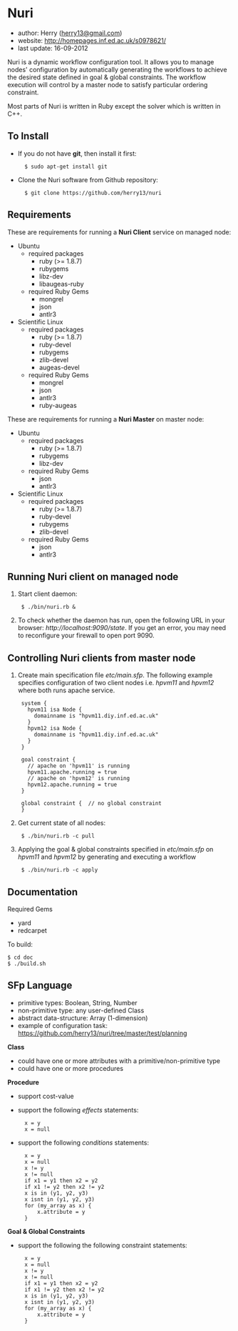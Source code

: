 Nuri
====
- author: Herry (herry13@gmail.com)
- website: http://homepages.inf.ed.ac.uk/s0978621/
- last update: 16-09-2012
 
Nuri is a dynamic workflow configuration tool. It allows you to manage nodes' configuration by automatically generating the workflows to achieve the desired state defined in goal & global constraints. The workflow execution will control by a master node to satisfy particular ordering constraint.

Most parts of Nuri is written in Ruby except the solver which is written in C++.

To Install
----------
- If you do not have **git**, then install it first:

		$ sudo apt-get install git


- Clone the Nuri software from Github repository:

		$ git clone https://github.com/herry13/nuri


Requirements
------------
These are requirements for running a **Nuri Client** service on managed node:
- Ubuntu
	- required packages
		- ruby (>= 1.8.7)
		- rubygems
		- libz-dev
		- libaugeas-ruby
	- required Ruby Gems
		- mongrel
		- json
		- antlr3
- Scientific Linux
	- required packages
		- ruby (>= 1.8.7)
		- ruby-devel
		- rubygems
		- zlib-devel
		- augeas-devel
	- required Ruby Gems
		- mongrel
		- json
		- antlr3
		- ruby-augeas

These are requirements for running a **Nuri Master** on master node:
- Ubuntu
	- required packages
		- ruby (>= 1.8.7)
		- rubygems
		- libz-dev
	- required Ruby Gems
		- json
		- antlr3
- Scientific Linux
	- required packages
		- ruby (>= 1.8.7)
		- ruby-devel
		- rubygems
		- zlib-devel
	- required Ruby Gems
		- json
		- antlr3

Running Nuri client on managed node
-----------------------------------
1. Start client daemon:

		$ ./bin/nuri.rb &

2. To check whether the daemon has run, open the following URL in your browser: *http://localhost:9090/state*.
   If you get an error, you may need to reconfigure your firewall to open port 9090. 

Controlling Nuri clients from master node
-----------------------------------------
1. Create main specification file *etc/main.sfp*. The following example specifies configuration of two client nodes i.e.
   *hpvm11* and *hpvm12* where both runs apache service.

		system {
		  hpvm11 isa Node {
		    domainname is "hpvm11.diy.inf.ed.ac.uk"
		  }
		  hpvm12 isa Node {
		    domainname is "hpvm11.diy.inf.ed.ac.uk"
		  }
		}

		goal constraint {
		  // apache on 'hpvm11' is running
		  hpvm11.apache.running = true
		  // apache on 'hpvm12' is running
		  hpvm12.apache.running = true
		}
		
		global constraint {  // no global constraint
		}

2. Get current state of all nodes:

		$ ./bin/nuri.rb -c pull

3. Applying the goal & global constraints specified in *etc/main.sfp* on *hpvm11* and *hpvm12*
   by generating and executing a workflow

		$ ./bin/nuri.rb -c apply

Documentation
-------------
Required Gems
- yard
- redcarpet

To build:

    $ cd doc
    $ ./build.sh

SFp Language
------------
- primitive types: Boolean, String, Number
- non-primitive type: any user-defined Class
- abstract data-structure: Array (1-dimension)
- example of configuration task:
	https://github.com/herry13/nuri/tree/master/test/planning

**Class**
- could have one or more attributes with a primitive/non-primitive type
- could have one or more procedures

**Procedure**
- support cost-value
- support the following *effects* statements:

		x = y
		x = null

- support the following *conditions* statements:

		x = y
		x = null
		x != y
		x != null
		if x1 = y1 then x2 = y2
		if x1 != y2 then x2 != y2
		x is in (y1, y2, y3)
		x isnt in (y1, y2, y3)
		for (my_array as x) {
			x.attribute = y
		}

**Goal & Global Constraints**
- support the following the following constraint statements:

		x = y
		x = null
		x != y
		x != null
		if x1 = y1 then x2 = y2
		if x1 != y2 then x2 != y2
		x is in (y1, y2, y3)
		x isnt in (y1, y2, y3)
		for (my_array as x) {
			x.attribute = y
		}
